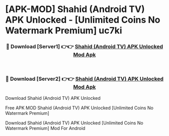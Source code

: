 # [APK-MOD] Shahid (Android TV) APK Unlocked - [Unlimited Coins No Watermark Premium] uc7ki



<div align="center">
<h3>🔴 Download [Server1] 👉👉 <a href="https://momento.my/?title=Shahid_(Android_TV)_APK_Unlocked">Shahid (Android TV) APK Unlocked Mod Apk</a></h3><br>

<h3>🔴 Download [Server2] 👉👉 <a href="https://momento.my/?title=Shahid_(Android_TV)_APK_Unlocked">Shahid (Android TV) APK Unlocked Mod Apk</a></h3>
</div>



Download Shahid (Android TV) APK Unlocked 

Free APK MOD Shahid (Android TV) APK Unlocked [Unlimited Coins No Watermark Premium]

Download Shahid (Android TV) APK Unlocked [Unlimited Coins No Watermark Premium] Mod For Android
